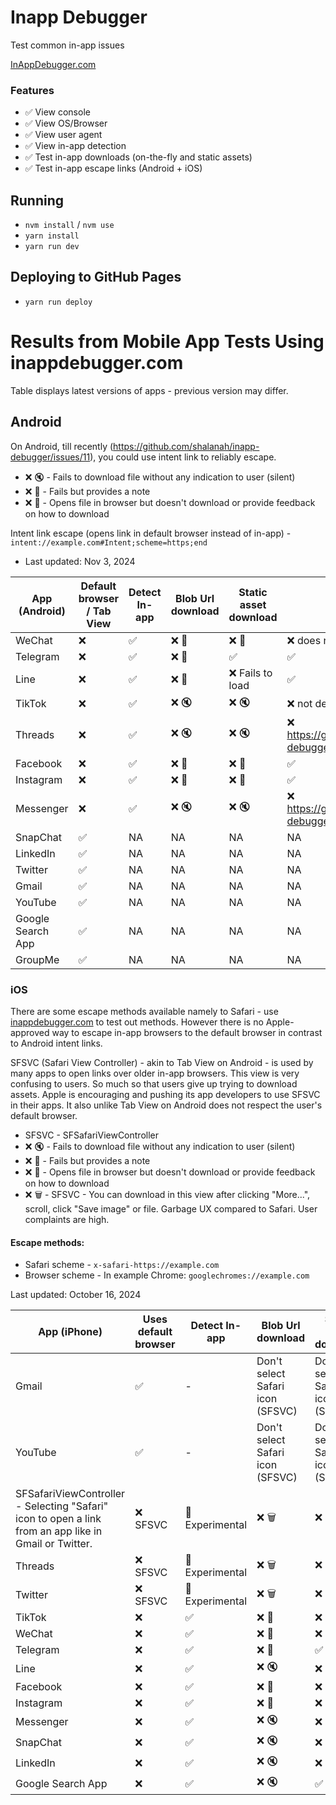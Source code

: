 # Inapp Debugger

Test common in-app issues

[InAppDebugger.com](https://inappdebugger.com)

### Features

- ✅ View console
- ✅ View OS/Browser
- ✅ View user agent
- ✅ View in-app detection
- ✅ Test in-app downloads (on-the-fly and static assets)
- ✅ Test in-app escape links (Android + iOS)

## Running

- `nvm install` / `nvm use`
- `yarn install`
- `yarn run dev`

## Deploying to GitHub Pages

- `yarn run deploy`

# Results from Mobile App Tests Using inappdebugger.com

Table displays latest versions of apps - previous version may differ.

## Android

On Android, till recently (https://github.com/shalanah/inapp-debugger/issues/11), you could use intent link to reliably escape. 

- ❌ 🔇 - Fails to download file without any indication to user (silent)
- ❌ 📝 - Fails but provides a note
- ❌ 📂 - Opens file in browser but doesn't download or provide feedback on how to download

Intent link escape (opens link in default browser instead of in-app) - `intent://example.com#Intent;scheme=https;end`

- Last updated: Nov 3, 2024

| App (Android)     | Default browser / Tab View | Detect In-app  | Blob Url download | Static asset download | Intent link escape |
| ----------------- | -------------------------- | -------------- | ----------------- | --------------------- | ------------------ |
| WeChat            | ❌                         | ✅             | ❌ 📝             | ❌ 📝                 | ❌ does not work   |
| Telegram          | ❌                         | ✅             | ❌ 📝             | ✅                    | ✅                 |
| Line              | ❌                         | ✅             | ❌ 📝             | ❌ Fails to load      | ✅                 |
| TikTok            | ❌                         | ✅             | ❌ 🔇             | ❌ 🔇                 | ❌ not dependable  |
| Threads           | ❌                         | ✅             | ❌ 🔇             | ❌ 🔇                 | ❌ https://github.com/shalanah/inapp-debugger/issues/11                |
| Facebook          | ❌                         | ✅             | ❌ 📝             | ❌ 📂                 | ✅                 |
| Instagram         | ❌                         | ✅             | ❌ 📝             | ❌ 📂                 | ✅                 |
| Messenger         | ❌                         | ✅             | ❌ 🔇             | ❌ 🔇                 | ❌ https://github.com/shalanah/inapp-debugger/issues/11                 |
| SnapChat          | ✅                         | NA             | NA                | NA                    | NA                 |
| LinkedIn          | ✅                         | NA             | NA                | NA                    | NA                 |
| Twitter           | ✅                         | NA             | NA                | NA                    | NA                 |
| Gmail             | ✅                         | NA             | NA                | NA                    | NA                 |
| YouTube           | ✅                         | NA             | NA                | NA                    | NA                 |
| Google Search App | ✅                         | NA             | NA                | NA                    | NA                 |
| GroupMe           | ✅                         | NA             | NA                | NA                    | NA                 |

### iOS

There are some escape methods available namely to Safari - use [inappdebugger.com](https://inappdebugger.com) to test out methods. However there is no Apple-approved way to escape in-app browsers to the default browser in contrast to Android intent links.

SFSVC (Safari View Controller) - akin to Tab View on Android - is used by many apps to open links over older in-app browsers. This view is very confusing to users. So much so that users give up trying to download assets. Apple is encouraging and pushing its app developers to use SFSVC in their apps. It also unlike Tab View on Android does not respect the user's default browser.

- SFSVC - SFSafariViewController
- ❌ 🔇 - Fails to download file without any indication to user (silent)
- ❌ 📝 - Fails but provides a note
- ❌ 📂 - Opens file in browser but doesn't download or provide feedback on how to download
- ❌ 🗑️ - SFSVC - You can download in this view after clicking "More...", scroll, click "Save image" or file. Garbage UX compared to Safari. User complaints are high.

#### Escape methods:

- Safari scheme - `x-safari-https://example.com`
- Browser scheme - In example Chrome: `googlechromes://example.com`

Last updated: October 16, 2024

| App (iPhone)                                                                                          | Uses default browser | Detect In-app             | Blob Url download                | Static asset download            | Safari scheme | Browser scheme |
| ----------------------------------------------------------------------------------------------------- | -------------------- | ------------------------- | -------------------------------- | -------------------------------- | ------------- | -------------- |
| Gmail                                                                                                 | ✅                   | -                         | Don't select Safari icon (SFSVC) | Don't select Safari icon (SFSVC) | -             | -              |
| YouTube                                                                                               | ✅                   | -                         | Don't select Safari icon (SFSVC) | Don't select Safari icon (SFSVC) | -             | -              |
| SFSafariViewController - Selecting "Safari" icon to open a link from an app like in Gmail or Twitter. | ❌ SFSVC             | 🧪 Experimental                       | ❌ 🗑️                            | ❌ 🗑️                            | ✅            | ✅             |
| Threads                                                                                               | ❌ SFSVC             | 🧪 Experimental                        | ❌ 🗑️                            | ❌ 🗑️                            | ✅            | ✅             |
| Twitter                                                                                               | ❌ SFSVC             | 🧪 Experimental                        | ❌ 🗑️                            | ❌ 🗑️                            | ✅            | ✅             |
| TikTok                                                                                                | ❌                   | ✅                        | ❌ 📂                            | ❌ 📂                            | ✅            | ❌             |
| WeChat                                                                                                | ❌                   | ✅                        | ❌ 📝                            | ❌ 📝                            | ❌            | ❌             |
| Telegram                                                                                              | ❌                   | ✅          | ❌ 📂                            | ✅                               | ✅            | ✅             |
| Line                                                                                                  | ❌                   | ✅                        | ❌ 🔇                            | ❌ 📂                            | ✅            | ✅             |
| Facebook                                                                                              | ❌                   | ✅                        | ❌ 📂                            | ❌ 📂                            | ✅            | ✅             |
| Instagram                                                                                             | ❌                   | ✅                        | ❌ 📂                            | ❌ 📂                            | ✅            | ✅             |
| Messenger                                                                                             | ❌                   | ✅                        | ❌ 🔇                            | ❌ 📂                            | ✅            | ❌             |
| SnapChat                                                                                              | ❌                   | ✅                        | ❌ 🔇                            | ❌ 📂                            | ❌            | ❌             |
| LinkedIn                                                                                              | ❌                   | ✅  | ❌ 🔇                            | ❌ 📂                            | ✅            | ✅             |
| Google Search App                                                                                     | ❌                   | ✅          | ❌ 🔇                            | ✅                               | ✅            | ✅             |
